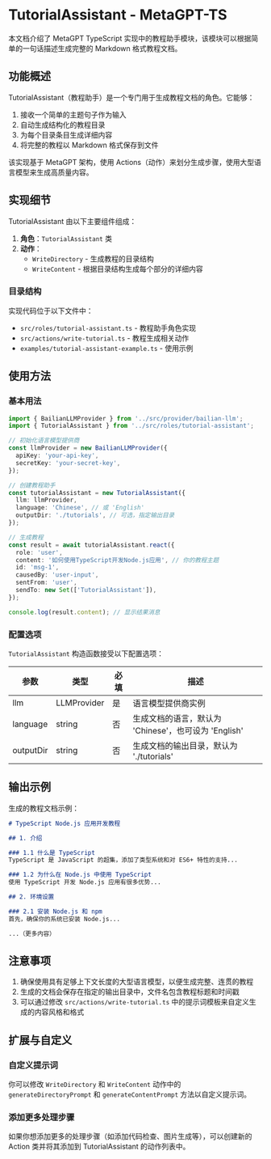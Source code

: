 # TutorialAssistant - MetaGPT-TS

本文档介绍了 MetaGPT TypeScript 实现中的教程助手模块，该模块可以根据简单的一句话描述生成完整的 Markdown 格式教程文档。

## 功能概述

TutorialAssistant（教程助手）是一个专门用于生成教程文档的角色。它能够：

1. 接收一个简单的主题句子作为输入
2. 自动生成结构化的教程目录
3. 为每个目录条目生成详细内容
4. 将完整的教程以 Markdown 格式保存到文件

该实现基于 MetaGPT 架构，使用 Actions（动作）来划分生成步骤，使用大型语言模型来生成高质量内容。

## 实现细节

TutorialAssistant 由以下主要组件组成：

1. **角色**：`TutorialAssistant` 类
2. **动作**：
   - `WriteDirectory` - 生成教程的目录结构
   - `WriteContent` - 根据目录结构生成每个部分的详细内容

### 目录结构

实现代码位于以下文件中：

- `src/roles/tutorial-assistant.ts` - 教程助手角色实现
- `src/actions/write-tutorial.ts` - 教程生成相关动作
- `examples/tutorial-assistant-example.ts` - 使用示例

## 使用方法

### 基本用法

```typescript
import { BailianLLMProvider } from '../src/provider/bailian-llm';
import { TutorialAssistant } from '../src/roles/tutorial-assistant';

// 初始化语言模型提供商
const llmProvider = new BailianLLMProvider({
  apiKey: 'your-api-key',
  secretKey: 'your-secret-key',
});

// 创建教程助手
const tutorialAssistant = new TutorialAssistant({
  llm: llmProvider,
  language: 'Chinese', // 或 'English'
  outputDir: './tutorials', // 可选，指定输出目录
});

// 生成教程
const result = await tutorialAssistant.react({
  role: 'user',
  content: '如何使用TypeScript开发Node.js应用', // 你的教程主题
  id: 'msg-1',
  causedBy: 'user-input',
  sentFrom: 'user',
  sendTo: new Set(['TutorialAssistant']),
});

console.log(result.content); // 显示结果消息
```

### 配置选项

`TutorialAssistant` 构造函数接受以下配置选项：

| 参数 | 类型 | 必填 | 描述 |
|------|------|------|------|
| llm | LLMProvider | 是 | 语言模型提供商实例 |
| language | string | 否 | 生成文档的语言，默认为 'Chinese'，也可设为 'English' |
| outputDir | string | 否 | 生成文档的输出目录，默认为 './tutorials' |

## 输出示例

生成的教程文档示例：

```markdown
# TypeScript Node.js 应用开发教程

## 1. 介绍

### 1.1 什么是 TypeScript
TypeScript 是 JavaScript 的超集，添加了类型系统和对 ES6+ 特性的支持...

### 1.2 为什么在 Node.js 中使用 TypeScript
使用 TypeScript 开发 Node.js 应用有很多优势...

## 2. 环境设置

### 2.1 安装 Node.js 和 npm
首先，确保你的系统已安装 Node.js...

...（更多内容）
```

## 注意事项

1. 确保使用具有足够上下文长度的大型语言模型，以便生成完整、连贯的教程
2. 生成的文档会保存在指定的输出目录中，文件名包含教程标题和时间戳
3. 可以通过修改 `src/actions/write-tutorial.ts` 中的提示词模板来自定义生成的内容风格和格式

## 扩展与自定义

### 自定义提示词

你可以修改 `WriteDirectory` 和 `WriteContent` 动作中的 `generateDirectoryPrompt` 和 `generateContentPrompt` 方法以自定义提示词。

### 添加更多处理步骤

如果你想添加更多的处理步骤（如添加代码检查、图片生成等），可以创建新的 Action 类并将其添加到 TutorialAssistant 的动作列表中。 